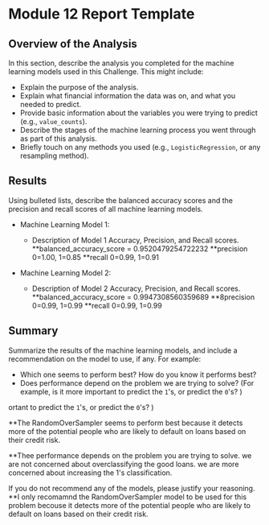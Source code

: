 # Module 12 Report Template

## Overview of the Analysis

In this section, describe the analysis you completed for the machine learning models used in this Challenge. This might include:

* Explain the purpose of the analysis.
* Explain what financial information the data was on, and what you needed to predict.
* Provide basic information about the variables you were trying to predict (e.g., `value_counts`).
* Describe the stages of the machine learning process you went through as part of this analysis.
* Briefly touch on any methods you used (e.g., `LogisticRegression`, or any resampling method).

## Results

Using bulleted lists, describe the balanced accuracy scores and the precision and recall scores of all machine learning models.

* Machine Learning Model 1:
  * Description of Model 1 Accuracy, Precision, and Recall scores.
**balanced_accuracy_score = 0.9520479254722232
**precision 0=1.00, 1=0.85
**recall 0=0.99, 1=0.91

* Machine Learning Model 2:
  * Description of Model 2 Accuracy, Precision, and Recall scores.
**balanced_accuracy_score = 0.9947308560359689
**8precision 0=0.99, 1=0.99
**recall 0=0.99, 1=0.99
## Summary

Summarize the results of the machine learning models, and include a recommendation on the model to use, if any. For example:
* Which one seems to perform best? How do you know it performs best?
* Does performance depend on the problem we are trying to solve? (For example, is it more important to predict the `1`'s, or predict the `0`'s? )

ortant to predict the `1`'s, or predict the `0`'s? )

**The RandomOverSampler seems to perform best because it detects more of the potential people who are likely to default on loans based on their credit risk.

**Thee performance depends on the problem you are trying to solve. we are not concerned about overclassifying the good loans.  we are more concerned about increasing the 1's classification.

If you do not recommend any of the models, please justify your reasoning.
**I only recomamnd the RandomOverSampler model to be used for this problem becouse it
detects more of the potential people who are likely to default on loans based on their credit risk.
